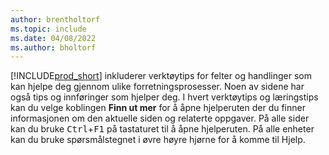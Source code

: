 ```yaml
---
author: brentholtorf
ms.topic: include
ms.date: 04/08/2022
ms.author: bholtorf
---
```

[!INCLUDE[prod_short](prod_short.md)] inkluderer verktøytips for felter og handlinger som kan hjelpe deg gjennom ulike forretningsprosesser. Noen av sidene har også tips og innføringer som hjelper deg. I hvert verktøytips og læringstips kan du velge koblingen **Finn ut mer** for å åpne hjelperuten der du finner informasjonen om den aktuelle siden og relaterte oppgaver. På alle sider kan du bruke <kbd>Ctrl</kbd>+<kbd>F1</kbd> på tastaturet til å åpne hjelperuten. På alle enheter kan du bruke spørsmålstegnet i øvre høyre hjørne for å komme til Hjelp.  
